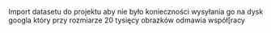 Import datasetu do projektu aby nie było konieczności wysyłania go na dysk googla który przy rozmiarze 20 tysięcy obrazków odmawia współ[racy
